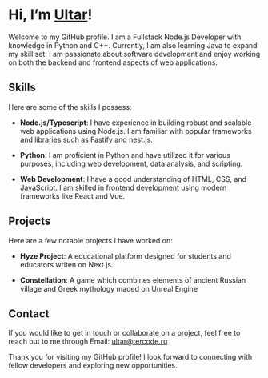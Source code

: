 # Hi, I’m [Ultar]()!
Welcome to my GitHub profile. I am a Fullstack Node.js Developer with knowledge in Python and C++. Currently, I am also learning Java to expand my skill set. I am passionate about software development and enjoy working on both the backend and frontend aspects of web applications.

## Skills

Here are some of the skills I possess:

- **Node.js/Typescript**: I have experience in building robust and scalable web applications using Node.js. I am familiar with popular frameworks and libraries such as Fastify and nest.js.

- **Python**: I am proficient in Python and have utilized it for various purposes, including web development, data analysis, and scripting.

- **Web Development**: I have a good understanding of HTML, CSS, and JavaScript. I am skilled in frontend development using modern frameworks like React and Vue.

## Projects

Here are a few notable projects I have worked on:

- **Hyze Project**: A educational platform designed for students and educators writen on Next.js.

- **Constellation**: A game which combines elements of ancient Russian village and Greek mythology maded on Unreal Engine

## Contact

If you would like to get in touch or collaborate on a project, feel free to reach out to me through Email: [ultar@tercode.ru](mailto:ultar@tercode.ru)

Thank you for visiting my GitHub profile! I look forward to connecting with fellow developers and exploring new opportunities.
